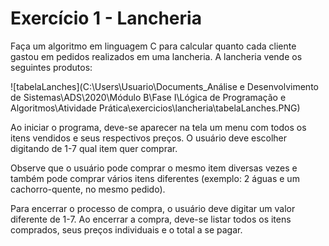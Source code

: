 # Exercício 1 - Lancheria

Faça um algoritmo em linguagem C para calcular quanto cada cliente gastou em pedidos realizados em uma lancheria. A lancheria vende os seguintes produtos: 

![tabelaLanches](C:\Users\Usuario\Documents\_Análise e Desenvolvimento de Sistemas\ADS\2020\Módulo B\Fase I\Lógica de Programação e Algoritmos\Atividade Prática\exercicios\lancheria\tabelaLanches.PNG)

Ao iniciar o programa, deve-se aparecer na tela um menu com todos os itens vendidos e seus respectivos preços. O usuário deve escolher digitando de 1-7 qual item quer comprar.

Observe que o usuário pode comprar o mesmo item diversas vezes e também pode comprar vários itens diferentes (exemplo: 2 águas e um cachorro-quente, no mesmo pedido).

Para encerrar o processo de compra, o usuário deve digitar um valor diferente de 1-7. Ao encerrar a compra, deve-se listar todos os itens comprados, seus preços individuais e o total a se pagar.